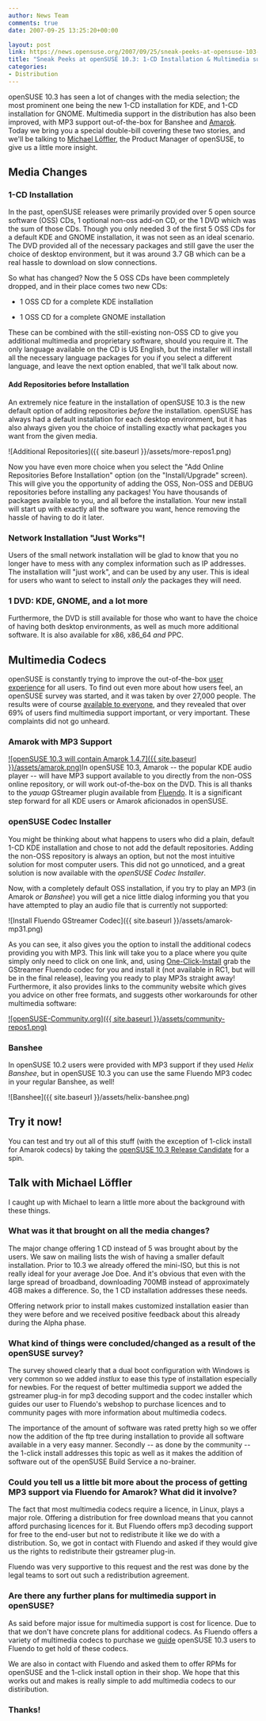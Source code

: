 ```yaml
---
author: News Team
comments: true
date: 2007-09-25 13:25:20+00:00

layout: post
link: https://news.opensuse.org/2007/09/25/sneak-peeks-at-opensuse-103-1-cd-installation-multimedia-support/
title: "Sneak Peeks at openSUSE 10.3: 1-CD Installation & Multimedia support"
categories:
- Distribution
---
```


openSUSE 10.3 has seen a lot of changes with the media selection; the most prominent one being the new 1-CD installation for KDE, and 1-CD installation for GNOME. Multimedia support in the distribution has also been improved, with MP3 support out-of-the-box for Banshee and [Amarok](http://opensuse.org/Amarok). Today we bring you a special double-bill covering these two stories, and we'll be talking to [Michael Löffler](http://en.opensuse.org/User:Sprudel24), the Product Manager of openSUSE, to give us a little more insight. 



## Media Changes





### 1-CD Installation



In the past, openSUSE releases were primarily provided over 5 open source software (OSS) CDs, 1 optional non-oss add-on CD, or the 1 DVD which was the sum of those CDs. Though you only needed 3 of the first 5 OSS CDs for a default KDE and GNOME installation, it was not seen as an ideal scenario. The DVD provided all of the necessary packages and still gave the user the choice of desktop environment, but it was around 3.7 GB which can be a real hassle to download on slow connections.

So what has changed? Now the 5 OSS CDs have been commpletely dropped, and in their place comes two new CDs:



	
  * 1 OSS CD for a complete KDE installation


	
  * 1 OSS CD for a complete GNOME installation



These can be combined with the still-existing non-OSS CD to give you additional multimedia and proprietary software, should you require it. The only language available on the CD is US English, but the installer will install all the necessary language packages for you if you select a different language, and leave the next option enabled, that we'll talk about now.



#### Add Repositories before Installation



An extremely nice feature in the installation of openSUSE 10.3 is the new default option of adding repositories _before_ the installation. openSUSE has always had a default installation for each desktop environment, but it has also always given you the choice of installing exactly what packages you want from the given media.



![Additional Repositories]({{ site.baseurl }}/assets/more-repos1.png)



Now you have even more choice when you select the "Add Online Repositories Before Installation" option (on the "Install/Upgrade" screen). This will give you the opportunity of adding the OSS, Non-OSS and DEBUG repositories before installing any packages! You have thousands of packages available to you, and all before the installation. Your new install will start up with exactly all the software you want, hence removing the hassle of having to do it later. 



### Network Installation "Just Works"!



Users of the small network installation will be glad to know that you no longer have to mess with any complex information such as IP addresses. The installation will "just work", and can be used by any user. This is ideal for users who want to select to install _only_ the packages they will need.



### 1 DVD: KDE, GNOME, and a lot more



Furthermore, the DVD is still available for those who want to have the choice of having both desktop environments, as well as much more additional software. It is also available for x86, x86_64 _and_ PPC. 



## Multimedia Codecs



openSUSE is constantly trying to improve the out-of-the-box [user experience](http://opensuse.org/UX) for all users. To find out even more about how users feel, an openSUSE survey was started, and it was taken by over 27,000 people. The results were of course [available to everyone](http://lists.opensuse.org/opensuse-project/2007-05/msg00043.html), and they revealed that over 69% of users find multimedia support important, or very important. These complaints did not go unheard. 



### Amarok with MP3 Support



[![openSUSE 10.3 will contain Amarok 1.4.7]({{ site.baseurl }}/assets/amarok.png)](http://opensuse.org/Amarok)In openSUSE 10.3, Amarok -- the popular KDE audio player -- will have MP3 support available to you directly from the non-OSS online repository, or will work out-of-the-box on the DVD. This is all thanks to the _yauap_ GStreamer plugin available from [Fluendo](http://fluendo.com). It is a significant step forward for all KDE users or Amarok aficionados in openSUSE.



### openSUSE Codec Installer



You might be thinking about what happens to users who did a plain, default 1-CD KDE installation and chose to not add the default repositories. Adding the non-OSS repository is always an option, but not the most intuitive solution for most computer users. This did not go unnoticed, and a great solution is now available with the _openSUSE Codec Installer_. 

Now, with a completely default OSS installation, if you try to play an MP3 (in Amarok _or Banshee_) you will get a nice little dialog informing you that you have attempted to play an audio file that is currently not supported:



![Install Fluendo GStreamer Codec]({{ site.baseurl }}/assets/amarok-mp31.png)



As you can see, it also gives you the option to install the additional codecs providing you with MP3. This link will take you to a place where you quite simply only need to click on one link, and, using [One-Click-Install](https://news.opensuse.org/?p=133) grab the GStreamer Fluendo codec for you and install it (not available in RC1, but will be in the final release), leaving you ready to play MP3s straight away! Furthermore, it also provides links to the community website which gives you advice on other free formats, and suggests other workarounds for other multimedia software:



[![openSUSE-Community.org]({{ site.baseurl }}/assets/community-repos1.png)](http://software.opensuse.org/codecs?client_version=10.3.1&lang=en_GB.UTF-8&os_release=openSUSE%2010.3%20(i586)&kernel=2.6.22.5-23-default&gstreamer=gstreamer010-0.10.13-30&xine=libxine1-1.1.8-0.pm.0)





### Banshee



In openSUSE 10.2 users were provided with MP3 support if they used _Helix Banshee_, but in openSUSE 10.3 you can use the same Fluendo MP3 codec in your regular Banshee, as well!



![Banshee]({{ site.baseurl }}/assets/helix-banshee.png)





## Try it now!



You can test and try out all of this stuff (with the exception of 1-click install for Amarok codecs) by taking the [openSUSE 10.3 Release Candidate](https://news.opensuse.org/?p=305) for a spin. 





## Talk with Michael Löffler


I caught up with Michael to learn a little more about the background with these things.


### What was it that brought on all the media changes?


The major change offering 1 CD instead of 5 was brought about by the users. We saw on mailing lists the wish of having a smaller default installation. Prior to 10.3 we already offered the mini-ISO, but this is not really ideal for your average Joe Doe. And it's obvious that even with the large spread of broadband, downloading 700MB instead of approximately 4GB makes a difference. So, the 1 CD installation addresses these needs.

Offering network prior to install makes customized installation easier than they were before and we received positive feedback about this already during the Alpha phase.


### What kind of things were concluded/changed as a result of the openSUSE survey?



The survey showed clearly that a dual boot configuration with Windows is very common so we added _instlux_ to ease this type of installation especially for newbies. For the request of better multimedia support we added the gstreamer plug-in for mp3 decoding support and the codec installer which guides our user to Fluendo's webshop to purchase licences and to community pages with more information about multimedia codecs.

The importance of the amount of software was rated pretty high so we offer now the addition of the ftp tree during installation to provide all software available in a very easy manner. Secondly -- as done by the community -- the 1-click install addresses this topic as well as it makes the addition of software out of the openSUSE Build Service a no-brainer.


### Could you tell us a little bit more about the process of getting MP3 support via Fluendo for Amarok? What did it involve?


The fact that most multimedia codecs require a licence, in Linux, plays a major role. Offering a distribution for free download means that you cannot afford purchasing licences for it. But Fluendo offers mp3 decoding support for free to the end-user but not to redistribute it like we do with a distribution. So, we got in contact with Fluendo and asked if they would give us the rights to redistribute their gstreamer plug-in. 

Fluendo was very supportive to this request and the rest was done by the legal teams to sort out such a redistribution agreement.


### Are there any further plans for multimedia support in openSUSE?


As said before major issue for multimedia support is cost for licence. Due to that we don't have concrete plans for additional codecs. As Fluendo offers a variety of multimedia codecs to purchase we [guide](http://software.opensuse.org/codecs) openSUSE 10.3 users to Fluendo to get hold of these codecs. 

We are also in contact with Fluendo and asked them to offer RPMs for openSUSE and the 1-click install option in their shop. We hope that this works out and makes is really simple to add multimedia codecs to our distiribution.


### Thanks!
